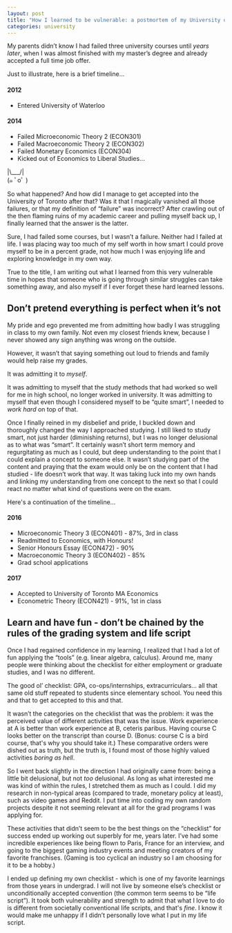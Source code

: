 ```yaml
---
layout: post
title: "How I learned to be vulnerable: a postmortem of my University of Waterloo undergrad"
categories: university
---
```


My parents didn’t know I had failed three university courses until *years later*, when I was almost finished with my master’s degree and already accepted a full time job offer. 

Just to illustrate, here is a brief timeline...

#### 2012
- Entered University of Waterloo

#### 2014
- Failed Microeconomic Theory 2 (ECON301)
- Failed Macroeconomic Theory 2 (ECON302)
- Failed Monetary Economics (ECON304)
- Kicked out of Economics to Liberal Studies…

|\\___/|  
(๑  ﾟoﾟ  )

So what happened? And how did I manage to get accepted into the University of Toronto after that? Was it that I magically vanished all those failures, or that my definition of “failure” was incorrect? After crawling out of the then flaming ruins of my academic career and pulling myself back up, I finally learned that the answer is the latter. 

Sure, I had failed some courses, but I wasn’t a failure. Neither had I failed at life. I was placing way too much of my self worth in how smart I could prove myself to be in a percent grade, not how much I was enjoying life and exploring knowledge in my own way.

True to the title, I am writing out what I learned from this very vulnerable time in hopes that someone who is going through similar struggles can take something away, and also myself if I ever forget these hard learned lessons.

## Don’t pretend everything is perfect when it’s not
My pride and ego prevented me from admitting how badly I was struggling in class to my own family. Not even my closest friends knew, because I never showed any sign anything was wrong on the outside.

However, it wasn’t that saying something out loud to friends and family would help raise my grades.

It was admitting it to *myself*.

It was admitting to myself that the study methods that had worked so well for me in high school, no longer worked in university. It was admitting to myself that even though I considered myself to be “quite smart”, I needed to *work hard* on top of that.

Once I finally reined in my disbelief and pride, I buckled down and thoroughly changed the way I approached studying. I still liked to study smart, not just harder (diminishing returns), but I was no longer delusional as to what was “smart”. It certainly wasn’t short term memory and regurgitating as much as I could, but deep understanding to the point that I could explain a concept to someone else. It wasn’t studying part of the content and praying that the exam would only be on the content that I had studied - life doesn’t work that way. It was taking luck into my own hands and linking my understanding from one concept to the next so that I could react no matter what kind of questions were on the exam.

Here's a continuation of the timeline...

#### 2016
- Microeconomic Theory 3 (ECON401) - 87%, 3rd in class
- Readmitted to Economics, with Honours!
- Senior Honours Essay (ECON472) - 90%
- Macroeconomic Theory 3 (ECON402) - 85%
- Grad school applications

#### 2017
- Accepted to University of Toronto MA Economics
- Econometric Theory (ECON421) - 91%, 1st in class

## Learn and have fun - don’t be chained by the rules of the grading system and life script
Once I had regained confidence in my learning, I realized that I had a lot of fun applying the “tools” (e.g. linear algebra, calculus). Around me, many people were thinking about the checklist for either employment or graduate studies, and I was no different.

The good ol’ checklist: GPA, co-ops/internships, extracurriculars… all that same old stuff repeated to students since elementary school. You need this and that to get accepted to this and that.

It wasn’t the categories on the checklist that was the problem: it was the perceived value of different activities that was the issue. Work experience at A is better than work experience at B, ceteris paribus. Having course C looks better on the transcript than course D. (Bonus: course C is a bird course, that's why you should take it.) These comparative orders were dished out as truth, but the truth is, I found most of those highly valued activities *boring as hell*.

So I went back slightly in the direction I had originally came from: being a little bit delusional, but not *too* delusional. As long as what interested me was kind of within the rules, I stretched them as much as I could. I did my research in non-typical areas (compared to trade, monetary policy at least), such as video games and Reddit. I put time into coding my own random projects despite it not seeming relevant at all for the grad programs I was applying for.

These activities that didn’t seem to be the best things on the “checklist” for success ended up working out superbly for me, years later. I’ve had some incredible experiences like being flown to Paris, France for an interview, and going to the biggest gaming industry events and meeting creators of my favorite franchises. (Gaming is too cyclical an industry so I am choosing for it to be a hobby.)

I ended up defining my own checklist - which is one of my favorite learnings from those years in undergrad. I will not live by someone else’s checklist or unconditionally accepted convention (the common term seems to be “life script”). It took both vulnerability and strength to admit that what I love to do is different from societally conventional life scripts, and that's *fine*. I know it would make me unhappy if I didn’t personally love what I put in my life script.
